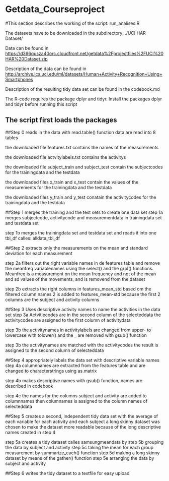 Getdata_Courseproject
=====================



#This section describes the working of the script: run_analises.R


The datasets have to be downloaded in the subdirectory: ./UCI HAR Dataset/

Data can be found in https://d396qusza40orc.cloudfront.net/getdata%2Fprojectfiles%2FUCI%20HAR%20Dataset.zip

Description of the data can be found in http://archive.ics.uci.edu/ml/datasets/Human+Activity+Recognition+Using+Smartphones

Description of the resulting tidy data set can be found in the codebook.md

The R-code requires the package dplyr and tidyr. Install the packages dplyr and tidyr before running this script

## The script first loads the packages

##Step 0  reads in the data with read.table() function
data are read into 8 tables

the downloaded file features.txt contains the names of the measurements

the downloaded file actvitylabels.txt contains the activitys

the downloaded file subject_train and subject_test contain the subjectcodes for the trainingdata and the testdata

the downloaded files x_train and x_test contain the values of the measurements for the trainingdata and the testdata

the downloaded files y_train and y_test conatain the activitycodes for the trainingdata and the testdata


##Step 1  merges the training and the test sets to create one data set
step 1a merges subjectcode, activitycode and measurementdata in trainingdata set and testdata set

step 1b 
merges the trainingdata set and testdata set and reads it into one tbl_df calles: alldata_tbl_df

##Step 2  extracts only the measurements on the mean and standard deviation for each measurement

step 2a filters out the right variable names in de features table and remove the meanfreq variablenames 
        using the select() and the grpl() functions. 
        Meanfreq is a measurement on the mean frequency and not
       of the mean and sd values of the movements, and is removend from the dataset

step 2b extracts the right columns in features_mean_std based om the filtered column names 
       2 is added to features_mean-std because the first 2 columns are the subject and activity columns 

##Step 3  Uses descriptive activity names to name the activities in the data set 
step 3a Actvitiecodes are in the second column of the selecteddata
     the activitycodes are assigned to the first column of activitydata

step 3b the activitynames in activitylabels are changed from upper- to lowercase with tolower() 
        and the _ are removed with gsub() function

step 3b the activitynames are matched with the activitycodes 
       the result is assigned to the second column of selecteddata

##Step 4  appropriately labels the data set with descriptive variable names
step 4a columnnames are extracted from the features table and are changed to characterstrings using as.matrix

step 4b makes descriptive names with gsub() function, names are described in codebook

step 4c the names for the columns subject and activity are added to columnnames then columnames is assigned to the column names of selecteddata                  

##Step 5 creates a second, independent tidy data set with the average of each variable 
         for each activity and each subject
         a long skinny dataset was chosen to make the dataset more readable
         because of the long descriptive names created in step 4

step 5a creates a tidy dataset calles samsungmeandata by
step 5b grouping the data by subject and activity
step 5c taking the mean for each group measurement by summarize_each() function
step 5d making a long skinny dataset by means of the gather() function
step 5e arranging the data by subject and activity 

##Step 6  writes the tidy dataset to a textfile for easy upload
